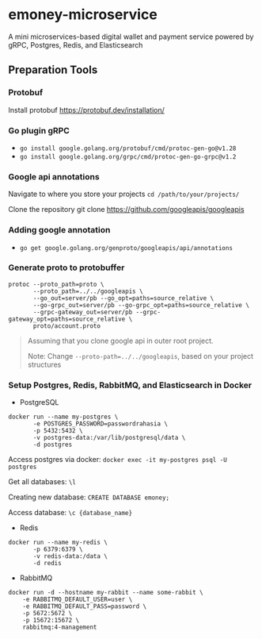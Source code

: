 # emoney-microservice
A mini microservices-based digital wallet and payment service powered by gRPC, Postgres, Redis, and Elasticsearch

## Preparation Tools
### Protobuf
Install protobuf https://protobuf.dev/installation/

### Go plugin gRPC
- `go install google.golang.org/protobuf/cmd/protoc-gen-go@v1.28`
- `go install google.golang.org/grpc/cmd/protoc-gen-go-grpc@v1.2`

### Google api annotations
Navigate to where you store your projects
`cd /path/to/your/projects/`

Clone the repository
git clone https://github.com/googleapis/googleapis

### Adding google annotation
- `go get google.golang.org/genproto/googleapis/api/annotations`

### Generate proto to protobuffer
```
protoc --proto_path=proto \
       --proto_path=../../googleapis \
       --go_out=server/pb --go_opt=paths=source_relative \
       --go-grpc_out=server/pb --go-grpc_opt=paths=source_relative \
       --grpc-gateway_out=server/pb --grpc-gateway_opt=paths=source_relative \
       proto/account.proto
```
> Assuming that you clone google api in outer root project.
>
> Note: Change `--proto-path=../../googleapis`, based on your project structures

### Setup Postgres, Redis, RabbitMQ, and Elasticsearch in Docker
- PostgreSQL
```
docker run --name my-postgres \
       -e POSTGRES_PASSWORD=passwordrahasia \
       -p 5432:5432 \
       -v postgres-data:/var/lib/postgresql/data \
       -d postgres
```

Access postgres via docker:
`docker exec -it my-postgres psql -U postgres`

Get all databases:
`\l`

Creating new database:
`CREATE DATABASE emoney;`

Access database:
`\c {database_name}`

- Redis
```
docker run --name my-redis \
       -p 6379:6379 \
       -v redis-data:/data \
       -d redis
```

- RabbitMQ
```
docker run -d --hostname my-rabbit --name some-rabbit \
    -e RABBITMQ_DEFAULT_USER=user \
    -e RABBITMQ_DEFAULT_PASS=password \
    -p 5672:5672 \
    -p 15672:15672 \
    rabbitmq:4-management
```
